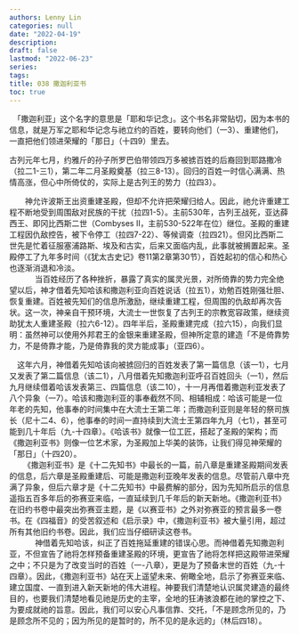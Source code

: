 ```yaml
---
authors: Lenny Lin
categories: null
date: "2022-04-19"
description: 
draft: false
lastmod: "2022-06-23"
series:
tags: 
title: 038 撒迦利亚书
toc: true
---
```


　「撒迦利亚」这个名字的意思是「耶和华记念」。这个书名非常贴切，因为本书的信息，就是万军之耶和华记念与祂立约的百姓，要转向他们（一3）、重建他们，一直把他们领进荣耀的「那日」（十四9）里去。

  古列元年七月，约雅斤的孙子所罗巴伯带领四万多被掳百姓的后裔回到耶路撒冷（拉二1-三1），第二年二月圣殿奠基（拉三8-13）。回归的百姓一时信心满满、热情高涨，但心中所倚仗的，实际上是古列王的势力（拉四3）。  

　　神允许波斯王出资重建圣殿，但却不允许把荣耀归给人。因此，祂允许重建工程不断地受到周围敌对民族的干扰（拉四1-5）。主前530年，古列王战死，亚达薛西王、即冈比西斯二世（Combyses II，主前530-522年在位）继位。圣殿的重建工程因仇敌控告，被下令停工（拉四7-22）、等候调查（拉四21）。但冈比西斯二世先是忙着征服塞浦路斯、埃及和古实，后来又面临内乱，此事就被搁置起来。圣殿停工了九年多时间（《犹太古史记》卷11第2章第30节），百姓起初的信心和热心也逐渐消退和冷淡。  
　　
　当百姓经历了各种挫折，暴露了真实的属灵光景，对所倚靠的势力完全绝望以后，神才借着先知哈该和撒迦利亚向百姓说话（拉五1），劝勉百姓刚强壮胆、恢复重建。百姓被先知们的信息所激励，继续重建工程，但周围的仇敌却再次告状。这一次，神亲自干预环境，大流士一世恢复了古列王的宗教宽容政策，继续资助犹太人重建圣殿（拉六6-12）。四年半后，圣殿重建完成（拉六15），向我们显明：虽然神可以使用外邦君王的金银来重建圣殿，但神所定意的建造「不是倚靠势力，不是倚靠才能，乃是倚靠我的灵方能成事」（亚四6）。　

　这年六月，神借着先知哈该向被掳回归的百姓发表了第一篇信息（该一1），七月又发表了第二篇信息（该二1），八月借着先知撒迦利亚呼召百姓回头（一1），然后九月继续借着哈该发表第三、四篇信息（该二10），十一月再借着撒迦利亚发表了八个异象（一7）。哈该和撒迦利亚的事奉截然不同、相辅相成：哈该可能是一位年老的先知，他事奉的时间集中在大流士王第二年；而撒迦利亚则是年轻的祭司族长（尼十二4、6），他事奉的时间一直持续到大流士王第四年九月（七1），甚至可能到几十年后（九-十四章）。《哈该书》就像一位工匠，搭起了圣殿的架构；而《撒迦利亚书》则像一位艺术家，为圣殿加上华美的装饰，让我们得见神荣耀的「那日」（十四20）。  
　
　《撒迦利亚书》是《十二先知书》中最长的一篇，前八章是重建圣殿期间发表的信息，后六章是圣殿重建后、可能是撒迦利亚晚年发表的信息。尽管前八章中充满了异象，但后六章才是《十二先知书》中最费解的部分，因为先知所启示的信息遥指五百多年后的弥赛亚来临，一直延续到几千年后的新天新地。《撒迦利亚书》在旧约书卷中最突出弥赛亚主题，是《以赛亚书》之外对弥赛亚的预言最多一卷书。在《四福音》的受苦叙述和《启示录》中，《撒迦利亚书》被大量引用，超过所有其他旧约书卷。因此，我们应当仔细研读这卷书。  
　
　　神借着先知哈该，纠正了百姓拖延重建的错误心思。而神借着先知撒迦利亚，不但宣告了祂将怎样预备重建圣殿的环境，更宣告了祂将怎样把这殿带进荣耀之中；不只是为了改变当时的百姓（一-八章），更是为了预备末世的百姓（九-十四章）。因此，《撒迦利亚书》站在天上遥望未来、俯瞰全地，启示了弥赛亚来临、建立国度、一直到进入新天新地的伟大进程。神要我们清楚地认识属灵建造的最终目的，也要我们清楚地看见祂是历史的主宰，全地的狂涛骇浪都在祂的掌控之下、为要成就祂的旨意。因此，我们可以安心凡事信靠、交托，「不是顾念所见的，乃是顾念所不见的；因为所见的是暂时的，所不见的是永远的」（林后四18）。